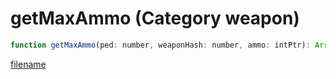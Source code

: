 # getMaxAmmo (Category weapon)

```js
function getMaxAmmo(ped: number, weaponHash: number, ammo: intPtr): Array
```

[filename](getMaxAmmo_m.md ':include')